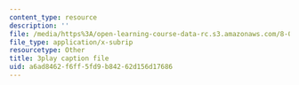 ```yaml
---
content_type: resource
description: ''
file: /media/https%3A/open-learning-course-data-rc.s3.amazonaws.com/8-04-quantum-physics-i-spring-2016/a6ad8462f6ff5fd9b84262d156d17686_0T83-47Vi-M.vtt
file_type: application/x-subrip
resourcetype: Other
title: 3play caption file
uid: a6ad8462-f6ff-5fd9-b842-62d156d17686
---
```

